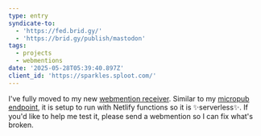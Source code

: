 ```yaml
---
type: entry
syndicate-to:
  - 'https://fed.brid.gy/'
  - 'https://brid.gy/publish/mastodon'
tags:
  - projects
  - webmentions
date: '2025-05-28T05:39:40.897Z'
client_id: 'https://sparkles.sploot.com/'
---
```

I've fully moved to my new [webmention receiver](https://github.com/benjifs/serverless-webmentions). Similar to my [micropub endpoint](https://github.com/benjifs/micropub), it is setup to run with Netlify functions so it is ✨serverless✨. If you'd like to help me test it, please send a webmention so I can fix what's broken.
